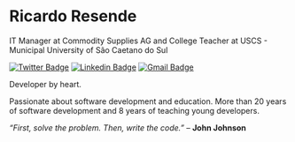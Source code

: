 # Ricardo Resende 

IT Manager at Commodity Supplies AG and College Teacher at USCS - Municipal University of São Caetano do Sul

[![Twitter Badge](https://img.shields.io/twitter/url?style=social&url=https%3A%2F%2Ftwitter.com%2Fricardoresende)](https://twitter.com/ricardoresende) [![Linkedin Badge](https://img.shields.io/badge/Linkedin-ricardo.resende-blue/)](https://www.linkedin.com/in/resende-ricardo/)  [![Gmail Badge](https://img.shields.io/badge/Gmail-ricardo.resende%40gmail.com-blue)](mailto:ricardo.resende@gmail.com)

Developer by heart.

Passionate about software development and education. More than 20 years of software development and 8 years of teaching young developers.

_“First, solve the problem. Then, write the code.”_ – __John Johnson__

